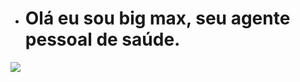 - # Olá eu sou big max, seu agente pessoal de saúde. 

<img src="https://media0.giphy.com/media/C46EeKCUKxU3e/giphy.gif?cid=6c09b952bc9d236120b4ead5a5d86ca9a21858c7e3fd0a57&rid=giphy.gif&ct=g">